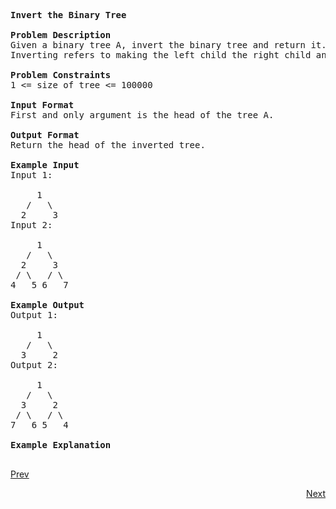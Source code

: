 <pre>
<b>Invert the Binary Tree</b>

<b>Problem Description</b>
Given a binary tree A, invert the binary tree and return it.
Inverting refers to making the left child the right child and vice versa.

<b>Problem Constraints</b>
1 <= size of tree <= 100000

<b>Input Format</b>
First and only argument is the head of the tree A.

<b>Output Format</b>
Return the head of the inverted tree.

<b>Example Input</b>
Input 1:

     1
   /   \
  2     3
Input 2:
 
     1
   /   \
  2     3
 / \   / \
4   5 6   7

<b>Example Output</b>
Output 1:
 
     1
   /   \
  3     2
Output 2:
 
     1
   /   \
  3     2
 / \   / \
7   6 5   4

<b>Example Explanation</b>
		
</pre>                                         
<a class="Pagination-link1SfnH-8-DxMA Pagination-link_leftDFtcFdHnt7Ok" aria-label="Previous Page: Manage Pages" href="https://github.com/divyangju1991/DSA-Scaler/blob/main/DSA/src/com/scaler/dsa/tree/assignment/LCA/read.md">Prev</a>
<p align="right"><a class="Pagination-link1SfnH-8-DxMA Pagination-link_right2v3HzuwWFxb4" aria-label="Next Page: Raw Mode Editor" href="https://github.com/divyangju1991/DSA-Scaler/blob/main/DSA/src/com/scaler/dsa/tree/assignment/LCA/read3rdPage.md">Next</a></p>
